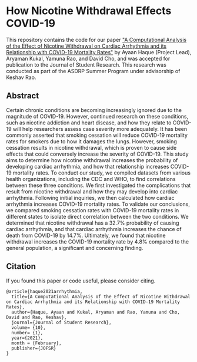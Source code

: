 # How Nicotine Withdrawal Effects COVID-19

This repository contains the code for our paper ["A Computational Analysis of the Effect of Nicotine Withdrawal on Cardiac Arrhythmia and its Relationship with COVID-19 Mortality Rates"](https://www.academia.edu/45044054/A_Computational_Analysis_of_the_Effect_of_Nicotine_Withdrawal_on_Cardiac_Arrhythmia_and_its_Relationship_with_COVID_19_Mortality_Rates) by Ayaan Haque (Project Lead), Aryaman Kukal, Yamuna Rao, and David Cho, and was accepted for publication to the Journal of Student Research. This research was conducted as part of the ASDRP Summer Program under advisorship of Keshav Rao. 

## Abstract

Certain chronic conditions are becoming increasingly ignored due to the magnitude of COVID-19. However, continued research on these conditions, such as nicotine addiction and heart disease, and how they relate to COVID-19 will help researchers assess case severity more adequately. It has been commonly asserted that smoking cessation will reduce COVID-19 mortality rates for smokers due to how it damages the lungs. However, smoking cessation results in nicotine withdrawal, which is proven to cause side effects that could conversely increase the severity of COVID-19. This study aims to determine how nicotine withdrawal increases the probability of developing cardiac arrhythmia, and how that relationship increases COVID-19 mortality rates. To conduct our study, we compiled datasets from various health organizations, including the CDC and WHO, to find correlations between these three conditions. We first investigated the complications that result from nicotine withdrawal and how they may develop into cardiac arrhythmia. Following initial inquiries, we then calculated how cardiac arrhythmia increases COVID-19 mortality rates. To validate our conclusions, we compared smoking cessation rates with COVID-19 mortality rates in different states to isolate direct correlation between the two conditions. We determined that nicotine withdrawal has a 32.7% probability of causing cardiac arrhythmia, and that cardiac arrhythmia increases the chance of death from COVID-19 by 14.7%. Ultimately, we found that nicotine withdrawal increases the COVID-19 mortality rate by 4.8% compared to the general population, a significant and concerning finding.  

## Citation

If you found this paper or code useful, please consider citing.

```
@article{haque2021arrhythmia,
  title={A Computational Analysis of the Effect of Nicotine Withdrawal on Cardiac Arrhythmia and its Relationship with COVID-19 Mortality Rates},
  author={Haque, Ayaan and Kukal, Aryaman and Rao, Yamuna and Cho, David and Rao, Keshav},
  journal={Journal of Student Research},
  volume= {10},
  number= {1},
  year={2021},
  month = {February},
  publisher={JOFSR}
}
```
